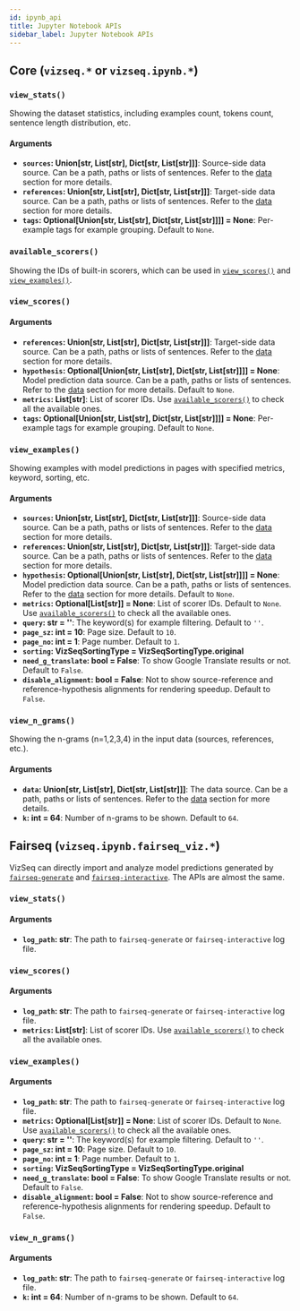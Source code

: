 ```yaml
---
id: ipynb_api
title: Jupyter Notebook APIs
sidebar_label: Jupyter Notebook APIs
---
```


## Core (``vizseq.*`` or `vizseq.ipynb.*`)
### `view_stats()`
Showing the dataset statistics, including examples count, tokens count, sentence length distribution, etc.
#### Arguments
- **`sources`: Union[str, List[str], Dict[str, List[str]]]**:
Source-side data source. Can be a path, paths or lists of sentences. Refer to the [data](data) section for more details.
- **`references`: Union[str, List[str], Dict[str, List[str]]]**:
Target-side data source. Can be a path, paths or lists of sentences. Refer to the [data](data) section for more details.
- **`tags`: Optional[Union[str, List[str], Dict[str, List[str]]]] = None**: Per-example tags for example grouping. Default to `None`.


### `available_scorers()`
Showing the IDs of built-in scorers, which can be used in [`view_scores()`](#view_scores) and [`view_examples()`](#vizseqview_examples).

### `view_scores()`
#### Arguments
- **`references`: Union[str, List[str], Dict[str, List[str]]]**:
Target-side data source. Can be a path, paths or lists of sentences. Refer to the [data](data) section for more details.
- **`hypothesis`: Optional[Union[str, List[str], Dict[str, List[str]]]] = None**:
Model prediction data source. Can be a path, paths or lists of sentences. Refer to the [data](data) section for more details. Default to `None`.
- **`metrics`: List[str]**: List of scorer IDs. Use [`available_scorers()`](#available_scorers) to check all the available ones.
- **`tags`: Optional[Union[str, List[str], Dict[str, List[str]]]] = None**: Per-example tags for example grouping. Default to `None`.

### `view_examples()`
Showing examples with model predictions in pages with specified metrics, keyword, sorting, etc.
#### Arguments
- **`sources`: Union[str, List[str], Dict[str, List[str]]]**:
Source-side data source. Can be a path, paths or lists of sentences. Refer to the [data](data) section for more details.
- **`references`: Union[str, List[str], Dict[str, List[str]]]**:
Target-side data source. Can be a path, paths or lists of sentences. Refer to the [data](data) section for more details.
- **`hypothesis`: Optional[Union[str, List[str], Dict[str, List[str]]]] = None**:
Model prediction data source. Can be a path, paths or lists of sentences. Refer to the [data](data) section for more details. Default to `None`.
- **`metrics`: Optional[List[str]] = None**: List of scorer IDs. Default to `None`. Use [`available_scorers()`](#available_scorers) to check all the available ones.
- **`query`: str = ''**: The keyword(s) for example filtering. Default to `''`.
- **`page_sz`: int = 10**: Page size. Default to `10`.
- **`page_no`: int = 1**: Page number. Default to `1`.
- **`sorting`: VizSeqSortingType = VizSeqSortingType.original**
- **`need_g_translate`: bool = False**:
To show Google Translate results or not. Default to `False`.
- **`disable_alignment`: bool = False**:
Not to show source-reference and reference-hypothesis alignments for rendering speedup. Default to `False`.

### `view_n_grams()`
Showing the n-grams (n=1,2,3,4) in the input data (sources, references, etc.).
#### Arguments
- **`data`: Union[str, List[str], Dict[str, List[str]]]**:
The data source. Can be a path, paths or lists of sentences. Refer to the [data](data) section for more details.
- **`k`: int = 64**:
Number of n-grams to be shown. Default to `64`.

## Fairseq (`vizseq.ipynb.fairseq_viz.*`)
VizSeq can directly import and analyze model predictions generated by [`fairseq-generate`](https://github.com/pytorch/fairseq/blob/master/generate.py) and [`fairseq-interactive`](https://github.com/pytorch/fairseq/blob/master/interactive.py).
The APIs are almost the same.
### `view_stats()`
#### Arguments
- **`log_path`: str**: The path to `fairseq-generate` or `fairseq-interactive` log file.
### `view_scores()`
#### Arguments
- **`log_path`: str**: The path to `fairseq-generate` or `fairseq-interactive` log file.
- **`metrics`: List[str]**: List of scorer IDs. Use [`available_scorers()`](#available_scorers) to check all the available ones.
### `view_examples()`
#### Arguments
- **`log_path`: str**: The path to `fairseq-generate` or `fairseq-interactive` log file.
- **`metrics`: Optional[List[str]] = None**: List of scorer IDs. Default to `None`. Use [`available_scorers()`](#available_scorers) to check all the available ones.
- **`query`: str = ''**: The keyword(s) for example filtering. Default to `''`.
- **`page_sz`: int = 10**: Page size. Default to `10`.
- **`page_no`: int = 1**: Page number. Default to `1`.
- **`sorting`: VizSeqSortingType = VizSeqSortingType.original**
- **`need_g_translate`: bool = False**:
To show Google Translate results or not. Default to `False`.
- **`disable_alignment`: bool = False**:
Not to show source-reference and reference-hypothesis alignments for rendering speedup. Default to `False`.

### `view_n_grams()`
#### Arguments
- **`log_path`: str**: The path to `fairseq-generate` or `fairseq-interactive` log file.
- **`k`: int = 64**:
Number of n-grams to be shown. Default to `64`.
